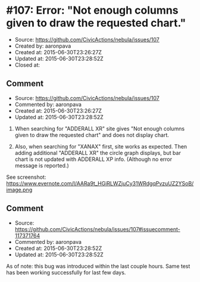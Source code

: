 # #107: Error: &quot;Not enough columns given to draw the requested chart.&quot;

* Source: https://github.com/CivicActions/nebula/issues/107
* Created by: aaronpava
* Created at: 2015-06-30T23:26:27Z
* Updated at: 2015-06-30T23:28:52Z
* Closed at: 


## Comment

* Source: https://github.com/CivicActions/nebula/issues/107
* Commented by: aaronpava
* Created at: 2015-06-30T23:26:27Z
* Updated at: 2015-06-30T23:28:52Z

1. When searching for &quot;ADDERALL XR&quot; site gives &quot;Not enough columns given to draw the requested chart&quot; and does not display chart.

2. Also, when searching for &quot;XANAX&quot; first, site works as expected. Then adding additional &quot;ADDERALL XR&quot;  the circle graph displays, but bar chart is not updated with ADDERALL XP info. (Although no error message is reported.)

See screenshot:
https://www.evernote.com/l/AARa9t_HGiRLWZjuCy31WRdgqPvzuUZ2YSoB/image.png


## Comment

* Source: https://github.com/CivicActions/nebula/issues/107#issuecomment-117371764
* Commented by: aaronpava
* Created at: 2015-06-30T23:28:52Z
* Updated at: 2015-06-30T23:28:52Z

As of note: this bug was introduced within the last couple hours. Same test has been working successfully for last few days.


